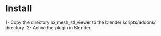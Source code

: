 Install
=======
1- Copy the directory io_mesh_stl_viewer to the blender scripts/addons/ directory.
2- Active the plugin in Blender.